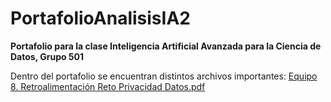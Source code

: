 # PortafolioAnalisisIA2
**Portafolio para la clase Inteligencia Artificial Avanzada para la Ciencia de Datos, Grupo 501**


Dentro del portafolio se encuentran distintos archivos importantes: [Equipo 8. Retroalimentación Reto Privacidad Datos.pdf](Equipo8.RetroalimentaciónRetoPrivacidadDatos.pdf) 
